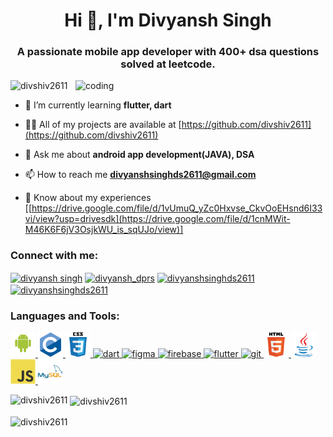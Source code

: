 <h1 align="center">Hi 👋, I'm Divyansh Singh</h1>
<h3 align="center">A passionate mobile app developer with 400+ dsa questions solved at leetcode.</h3>
<img align="right" alt="coding" width="400" src="https://user-images.githubusercontent.com/55389276/140866485-8fb1c876-9a8f-4d6a-98dc-08c4981eaf70.gif">
<p align="left"> <img src="https://komarev.com/ghpvc/?username=divshiv2611&label=Profile%20views&color=0e75b6&style=flat" alt="divshiv2611" /> </p>

- 🌱 I’m currently learning **flutter, dart**

- 👨‍💻 All of my projects are available at [https://github.com/divshiv2611](https://github.com/divshiv2611)

- 💬 Ask me about **android app development(JAVA), DSA**

- 📫 How to reach me **divyanshsinghds2611@gmail.com**

- 📄 Know about my experiences [[https://drive.google.com/file/d/1vUmuQ_yZc0Hxvse_CkvOoEHsnd6I33vi/view?usp=drivesdk](https://drive.google.com/file/d/1cnMWit-M46K6F6jV3OsjkWU_is_sqUJo/view)]

<h3 align="left">Connect with me:</h3>
<p align="left">
<a href="https://linkedin.com/in/divyansh-singh-a573741ba" target="blank"><img align="center" src="https://raw.githubusercontent.com/rahuldkjain/github-profile-readme-generator/master/src/images/icons/Social/linked-in-alt.svg" alt="divyansh singh" height="30" width="40" /></a>
<a href="https://instagram.com/divyansh_dprs" target="blank"><img align="center" src="https://raw.githubusercontent.com/rahuldkjain/github-profile-readme-generator/master/src/images/icons/Social/instagram.svg" alt="divyansh_dprs" height="30" width="40" /></a>
<a href="https://www.leetcode.com/divyanshsinghds2611" target="blank"><img align="center" src="https://raw.githubusercontent.com/rahuldkjain/github-profile-readme-generator/master/src/images/icons/Social/leet-code.svg" alt="divyanshsinghds2611" height="30" width="40" /></a>
<a href="https://auth.geeksforgeeks.org/user/divyanshsinghds2611" target="blank"><img align="center" src="https://raw.githubusercontent.com/rahuldkjain/github-profile-readme-generator/master/src/images/icons/Social/geeks-for-geeks.svg" alt="divyanshsinghds2611" height="30" width="40" /></a>
</p>

<h3 align="left">Languages and Tools:</h3>
<p align="left"> <a href="https://developer.android.com" target="_blank" rel="noreferrer"> <img src="https://raw.githubusercontent.com/devicons/devicon/master/icons/android/android-original-wordmark.svg" alt="android" width="40" height="40"/> </a> <a href="https://www.cprogramming.com/" target="_blank" rel="noreferrer"> <img src="https://raw.githubusercontent.com/devicons/devicon/master/icons/c/c-original.svg" alt="c" width="40" height="40"/> </a> <a href="https://www.w3schools.com/css/" target="_blank" rel="noreferrer"> <img src="https://raw.githubusercontent.com/devicons/devicon/master/icons/css3/css3-original-wordmark.svg" alt="css3" width="40" height="40"/> </a> <a href="https://dart.dev" target="_blank" rel="noreferrer"> <img src="https://www.vectorlogo.zone/logos/dartlang/dartlang-icon.svg" alt="dart" width="40" height="40"/> </a> <a href="https://www.figma.com/" target="_blank" rel="noreferrer"> <img src="https://www.vectorlogo.zone/logos/figma/figma-icon.svg" alt="figma" width="40" height="40"/> </a> <a href="https://firebase.google.com/" target="_blank" rel="noreferrer"> <img src="https://www.vectorlogo.zone/logos/firebase/firebase-icon.svg" alt="firebase" width="40" height="40"/> </a> <a href="https://flutter.dev" target="_blank" rel="noreferrer"> <img src="https://www.vectorlogo.zone/logos/flutterio/flutterio-icon.svg" alt="flutter" width="40" height="40"/> </a> <a href="https://git-scm.com/" target="_blank" rel="noreferrer"> <img src="https://www.vectorlogo.zone/logos/git-scm/git-scm-icon.svg" alt="git" width="40" height="40"/> </a> <a href="https://www.w3.org/html/" target="_blank" rel="noreferrer"> <img src="https://raw.githubusercontent.com/devicons/devicon/master/icons/html5/html5-original-wordmark.svg" alt="html5" width="40" height="40"/> </a> <a href="https://www.java.com" target="_blank" rel="noreferrer"> <img src="https://raw.githubusercontent.com/devicons/devicon/master/icons/java/java-original.svg" alt="java" width="40" height="40"/> </a> <a href="https://developer.mozilla.org/en-US/docs/Web/JavaScript" target="_blank" rel="noreferrer"> <img src="https://raw.githubusercontent.com/devicons/devicon/master/icons/javascript/javascript-original.svg" alt="javascript" width="40" height="40"/> </a> <a href="https://www.mysql.com/" target="_blank" rel="noreferrer"> <img src="https://raw.githubusercontent.com/devicons/devicon/master/icons/mysql/mysql-original-wordmark.svg" alt="mysql" width="40" height="40"/> </a> </p>

<p><img align="left" src="https://github-readme-stats.vercel.app/api/top-langs?username=divshiv2611&show_icons=true&locale=en&layout=compact" alt="divshiv2611" /></p>

<p>&nbsp;<img align="center" src="https://github-readme-stats.vercel.app/api?username=divshiv2611&show_icons=true&locale=en" alt="divshiv2611" /></p>

<p><img align="center" src="https://github-readme-streak-stats.herokuapp.com/?user=divshiv2611&" alt="divshiv2611" /></p>
